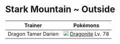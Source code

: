 # Stark Mountain ~ Outside

Trainer             | Pokémons
---                 | ---
Dragon Tamer Darien | ![][149]  [Dragonite] Lv. 78


[Dragonite]: /pokemon_changes/149/
[149]: /img/pokemon/149.png
